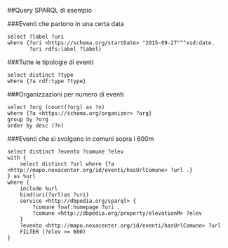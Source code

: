 ##Query SPARQL di esempio

###Eventi che partono in una certa data
```
select ?label ?uri
where {?uri <https://schema.org/startDate> "2015-09-27"^^xsd:date. 
       ?uri rdfs:label ?label}
```

###Tutte le tipologie di eventi
```
select distinct ?type
where {?a rdf:type ?type}
```

###Organizzazioni per numero di eventi
```
select ?org (count(?org) as ?n)
where {?a <https://schema.org/organizer> ?org}
group by ?org
order by desc (?n)
```

###Eventi che si svolgono in comuni sopra i 600m
```
select distinct ?evento ?comune ?elev
with {
    select distinct ?url where {?a <http://mapo.nexacenter.org/id/eventi/hasUrlComune> ?url .}
} as %url
where {
    include %url
    bind(uri(?url)as ?uri)
    service <http://dbpedia.org/sparql> {
        ?comune foaf:homepage ?uri .
        ?comune <http://dbpedia.org/property/elevationM> ?elev
    }
    ?evento <http://mapo.nexacenter.org/id/eventi/hasUrlComune> ?url
    FILTER (?elev >= 600)
}
```
